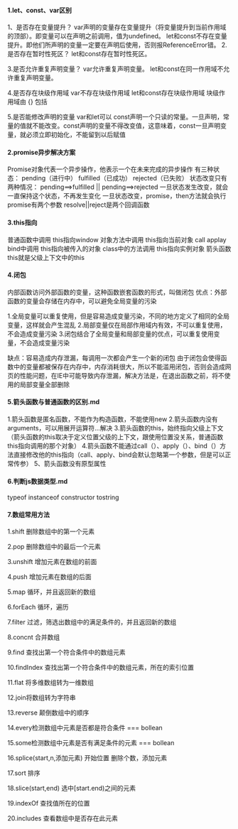 #### 1.let、const、var区别

1、是否存在变量提升？
	var声明的变量存在变量提升（将变量提升到当前作用域的顶部）。即变量可以在声明之前调用，值为undefined。
	let和const不存在变量提升。即他们所声明的变量一定要在声明后使用，否则报ReferenceError错。
2.是否存在暂时性死区？
let和const存在暂时性死区。

3.是否允许重复声明变量？
var允许重复声明变量。
let和const在同一作用域不允许重复声明变量。

4.是否存在块级作用域
var不存在块级作用域
let和const存在块级作用域
 块级作用域由 {} 包括

5.是否能修改声明的变量
var和let可以
const声明一个只读的常量。一旦声明，常量的值就不能改变。const声明的变量不得改变值，这意味着，const一旦声明变量，就必须立即初始化，不能留到以后赋值



#### 2.promise异步解决方案

Promise对象代表一个异步操作，他表示一个在未来完成的异步操作
有三种状态：  pending（进行中）  fulfilled（已成功） rejected（已失败）
状态改变只有两种情况： pending==>fulfilled  ||  pending==>rejected
一旦状态发生改变，就会一直保持这个状态，不再发生变化
一旦状态改变，promise，then方法就会执行
promise有两个参数 resolve||reject是两个回调函数



#### 3.this指向

普通函数中调用 this指向window
对象方法中调用 this指向当前对象
call applay bind中调用 this指向被传入的对象
class中的方法调用 this指向实例对象
箭头函数 this就是父级上下文中的this



#### 4.闭包

内部函数访问外部函数的变量，这种函数嵌套函数的形式，叫做闭包
优点：外部函数的变量会存储在内存中，可以避免全局变量的污染

1.全局变量可以重复使用，但是容易造成变量污染，不同的地方定义了相同的全局变量，这样就会产生混乱
2.局部变量仅在局部作用域内有效，不可以重复使用，不会造成变量污染
3.闭包结合了全局变量和局部变量的优点，可以重复使用变量，不会造成变量污染

缺点：容易造成内存泄漏，每调用一次都会产生一个新的闭包
由于闭包会使得函数中的变量都被保存在内存中，内存消耗很大，所以不能滥用闭包，否则会造成网页的性能问题，在IE中可能导致内存泄漏，解决方法是，在退出函数之前，将不使用的局部变量全部删除





#### 5.箭头函数与普通函数的区别.md

1.箭头函数是匿名函数，不能作为构造函数，不能使用new
2.箭头函数内没有arguments，可以用展开运算符...解决
3.箭头函数的this，始终指向父级上下文（箭头函数的this取决于定义位置父级的上下文，跟使用位置没关系，普通函数this指向调用的那个对象）
4.箭头函数不能通过call（）、apply（）、bind（）方法直接修改他的this指向（call、apply、bind会默认忽略第一个参数，但是可以正常传参）
5、箭头函数没有原型属性



#### 6.判断js数据类型.md

typeof
instanceof
constructor
tostring



#### 7.数组常用方法

1.shift 删除数组中的第一个元素

2.pop 删除数组中的最后一个元素

3.unshift 增加元素在数组的前面

4.push 增加元素在数组的后面

5.map 循环，并且返回新的数组

6.forEach 循环，遍历

7.filter 过滤，筛选出数组中的满足条件的，并且返回新的数组

8.concnt 合并数组

9.find 查找出第一个符合条件中的数组元素

10.findIndex 查找出第一个符合条件中的数组元素，所在的索引位置

11.flat 将多维数组转为一维数组

12.join将数组转为字符串

13.reverse 颠倒数组中的顺序

14.every检测数组中元素是否都是符合条件 === bollean

15.some检测数组中元素是否有满足条件的元素 === bollean

16.splice(start,n,添加元素) 开始位置 删除个数，添加元素

17.sort 排序

18.slice(start,end) 选中[start.end)之间的元素

19.indexOf 查找值所在的位置

20.includes 查看数组中是否存在此元素